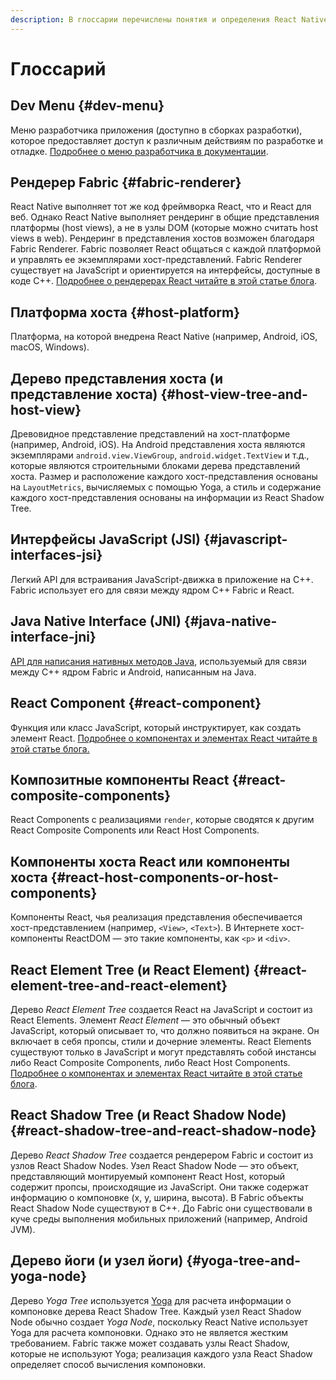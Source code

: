 ```yaml
---
description: В глоссарии перечислены понятия и определения React Native
---
```


# Глоссарий

## Dev Menu {#dev-menu}

Меню разработчика приложения (доступно в сборках разработки), которое предоставляет доступ к различным действиям по разработке и отладке. [Подробнее о меню разработчика в документации](../guides/debugging.md).

## Рендерер Fabric {#fabric-renderer}

React Native выполняет тот же код фреймворка React, что и React для веб. Однако React Native выполняет рендеринг в общие представления платформы (host views), а не в узлы DOM (которые можно считать host views в web). Рендеринг в представления хостов возможен благодаря Fabric Renderer. Fabric позволяет React общаться с каждой платформой и управлять ее экземплярами хост-представлений. Fabric Renderer существует на JavaScript и ориентируется на интерфейсы, доступные в коде C++. [Подробнее о рендерерах React читайте в этой статье блога](https://overreacted.io/react-as-a-ui-runtime/#renderers).

## Платформа хоста {#host-platform}

Платформа, на которой внедрена React Native (например, Android, iOS, macOS, Windows).

## Дерево представления хоста (и представление хоста) {#host-view-tree-and-host-view}

Древовидное представление представлений на хост-платформе (например, Android, iOS). На Android представления хоста являются экземплярами `android.view.ViewGroup`, `android.widget.TextView` и т.д., которые являются строительными блоками дерева представлений хоста. Размер и расположение каждого хост-представления основаны на `LayoutMetrics`, вычисляемых с помощью Yoga, а стиль и содержание каждого хост-представления основаны на информации из React Shadow Tree.

## Интерфейсы JavaScript (JSI) {#javascript-interfaces-jsi}

Легкий API для встраивания JavaScript-движка в приложение на C++. Fabric использует его для связи между ядром C++ Fabric и React.

## Java Native Interface (JNI) {#java-native-interface-jni}

[API для написания нативных методов Java](https://docs.oracle.com/javase/8/docs/technotes/guides/jni/), используемый для связи между C++ ядром Fabric и Android, написанным на Java.

## React Component {#react-component}

Функция или класс JavaScript, который инструктирует, как создать элемент React. [Подробнее о компонентах и элементах React читайте в этой статье блога.](https://reactjs.org/blog/2015/12/18/react-components-elements-and-instances.html)

## Композитные компоненты React {#react-composite-components}

React Components с реализациями `render`, которые сводятся к другим React Composite Components или React Host Components.

## Компоненты хоста React или компоненты хоста {#react-host-components-or-host-components}

Компоненты React, чья реализация представления обеспечивается хост-представлением (например, `<View>`, `<Text>`). В Интернете хост-компоненты ReactDOM — это такие компоненты, как `<p>` и `<div>`.

## React Element Tree (и React Element) {#react-element-tree-and-react-element}

Дерево _React Element Tree_ создается React на JavaScript и состоит из React Elements. Элемент _React Element_ — это обычный объект JavaScript, который описывает то, что должно появиться на экране. Он включает в себя пропсы, стили и дочерние элементы. React Elements существуют только в JavaScript и могут представлять собой инстансы либо React Composite Components, либо React Host Components. [Подробнее о компонентах и элементах React читайте в этой статье блога](https://reactjs.org/blog/2015/12/18/react-components-elements-and-instances.html).

## React Shadow Tree (и React Shadow Node) {#react-shadow-tree-and-react-shadow-node}

Дерево _React Shadow Tree_ создается рендерером Fabric и состоит из узлов React Shadow Nodes. Узел React Shadow Node — это объект, представляющий монтируемый компонент React Host, который содержит пропсы, происходящие из JavaScript. Они также содержат информацию о компоновке (x, y, ширина, высота). В Fabric объекты React Shadow Node существуют в C++. До Fabric они существовали в куче среды выполнения мобильных приложений (например, Android JVM).

## Дерево йоги (и узел йоги) {#yoga-tree-and-yoga-node}

Дерево _Yoga Tree_ используется [Yoga](https://yogalayout.com/) для расчета информации о компоновке дерева React Shadow Tree. Каждый узел React Shadow Node обычно создает _Yoga Node_, поскольку React Native использует Yoga для расчета компоновки. Однако это не является жестким требованием. Fabric также может создавать узлы React Shadow, которые не используют Yoga; реализация каждого узла React Shadow определяет способ вычисления компоновки.
